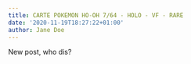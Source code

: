 ```yaml
---
title: CARTE POKEMON HO-OH 7/64 - HOLO - VF - RARE
date: '2020-11-19T18:27:22+01:00'
author: Jane Doe
---
```

New post, who dis?